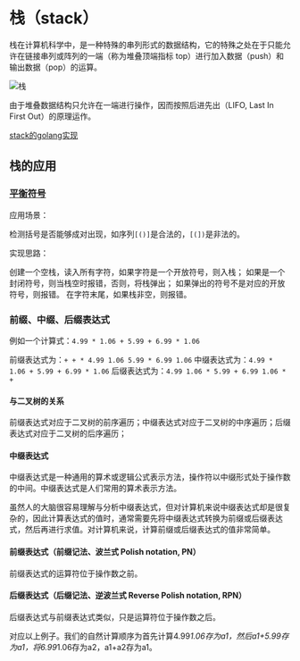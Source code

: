 # 栈（stack）

栈在计算机科学中，是一种特殊的串列形式的数据结构，它的特殊之处在于只能允许在链接串列或阵列的一端（称为堆叠顶端指标 top）进行加入数据（push）和输出数据（pop）的运算。

![栈](https://upload.wikimedia.org/wikipedia/commons/thumb/2/29/Data_stack.svg/400px-Data_stack.svg.png)

由于堆叠数据结构只允许在一端进行操作，因而按照后进先出（LIFO, Last In First Out）的原理运作。

[stack的golang实现](https://github.com/TTWShell/algorithms/blob/master/stack/stack.go)

## 栈的应用

### [平衡符号](https://github.com/TTWShell/algorithms/blob/master/stack/balanceSymbol.go)

应用场景：

检测括号是否能够成对出现，如序列`[()]`是合法的，`[(])`是非法的。

实现思路：

创建一个空栈，读入所有字符，如果字符是一个开放符号，则入栈；
如果是一个封闭符号，则当栈空时报错，否则，将栈弹出；
如果弹出的符号不是对应的开放符号，则报错。
在字符末尾，如果栈非空，则报错。

### 前缀、中缀、后缀表达式

例如一个计算式：`4.99 * 1.06 + 5.99 + 6.99 * 1.06`

前缀表达式为：`+ + * 4.99 1.06 5.99 * 6.99 1.06`
中缀表达式为：`4.99 * 1.06 + 5.99 + 6.99 * 1.06`
后缀表达式为：`4.99 1.06 * 5.99 + 6.99 1.06 * +`

#### 与二叉树的关系

前缀表达式对应于二叉树的前序遍历；中缀表达式对应于二叉树的中序遍历；后缀表达式对应于二叉树的后序遍历；

#### 中缀表达式

中缀表达式是一种通用的算术或逻辑公式表示方法，操作符以中缀形式处于操作数的中间。中缀表达式是人们常用的算术表示方法。

虽然人的大脑很容易理解与分析中缀表达式，但对计算机来说中缀表达式却是很复杂的，因此计算表达式的值时，通常需要先将中缀表达式转换为前缀或后缀表达式，然后再进行求值。对计算机来说，计算前缀或后缀表达式的值非常简单。

#### 前缀表达式（前缀记法、波兰式 Polish notation, PN）

前缀表达式的运算符位于操作数之前。

#### 后缀表达式（后缀记法、逆波兰式 Reverse Polish notation, RPN）

后缀表达式与前缀表达式类似，只是运算符位于操作数之后。

对应以上例子。我们的自然计算顺序为首先计算4.99*1.06存为a1，然后a1+5.99存为a1，将6.99*1.06存为a2，a1+a2存为a1。
